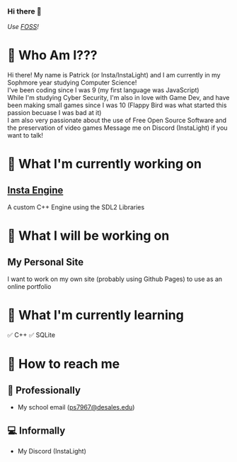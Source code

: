 ### Hi there 👋
_Use [FOSS](https://en.wikipedia.org/wiki/Free_and_open-source_software)!_

<!--
**InstaLight/instalight** is a ✨ _special_ ✨ repository because its `README.md` (this file) appears on your GitHub profile.

Here are some ideas to get you started:

- 🔭 I’m currently working on ...
- 🌱 I’m currently learning ...
- 👯 I’m looking to collaborate on ...
- 🤔 I’m looking for help with ...
- 💬 Ask me about ...
- 📫 How to reach me: ...
- 😄 Pronouns: ...
- ⚡ Fun fact: ...
-->

# 🤔 Who Am I???
Hi there! My name is Patrick (or Insta/InstaLight) and I am currently in my Sophmore year studying Computer Science!\
I've been coding since I was 9 (my first language was JavaScript)\
While I'm studying Cyber Security, I'm also in love with Game Dev, and have been making small games since I was 10 (Flappy Bird was what started this passion becuase I was bad at it)\
I am also very passionate about the use of Free Open Source Software and the preservation of video games
Message me on Discord (InstaLight) if you want to talk!

# 🔭 What I'm currently working on
## [Insta Engine](https://github.com/InstaLight/InstaEngine)
A custom C++ Engine using the SDL2 Libraries

# 💬 What I will be working on
## My Personal Site
I want to work on my own site (probably using Github Pages) to use as an online portfolio

# 🌱 What I'm currently learning
✅ C++
✅ SQLite

# 📧 How to reach me
## 🎩 Professionally
- My school email (ps7967@desales.edu)
## 💻 Informally
- My Discord (InstaLight)
